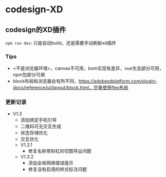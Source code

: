 # codesign-XD
## codesign的XD插件
`npm run dev`: 只是自动build，还是需要手动刷新xd插件

### Tips
* <不是浏览器环境>，canvas不可用，bom实现有差异，vue生态部分可用，npm包部分可用
* block布局和浏览器会有所不同，https://adobexdplatform.com/plugin-docs/reference/ui/layout/block.html，尽量使用flex布局

### 更新记录
* V1.3
  * 添加绑定手机引导
  * 二维码可无交互生成
  * 状态存储优化
  * 交互优化
  * V1.3.1
    * 修复名称带斜杠的切图导出问题
  * V1.3.2
    * 添加全局网络错误提示
    * 修复没有启用的样式标注问题